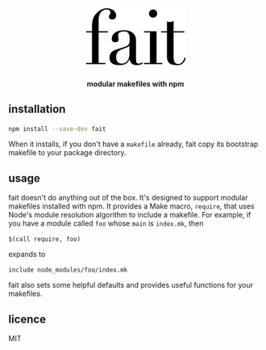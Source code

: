 <h1 align="center">
	<img src="/logo.png" width="200" alt="fait">
</h1>
<h4 align="center">modular makefiles with npm</h4>

## installation

```sh
npm install --save-dev fait
```

When it installs, if you don't have a `makefile` already, fait copy its bootstrap makefile to your package directory.

## usage

fait doesn't do anything out of the box. It's designed to support modular makefiles installed with npm. It provides a Make macro, `require`, that uses Node's module resolution algorithm to include a makefile. For example, if you have a module called `foo` whose `main` is `index.mk`, then

```make
$(call require, foo)
```

expands to

```make
include node_modules/foo/index.mk
```

fait also sets some helpful defaults and provides useful functions for your makefiles.

## licence

MIT
